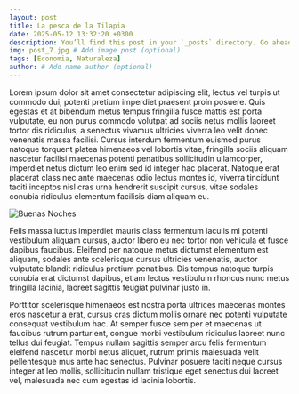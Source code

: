 ```yaml
---
layout: post
title: La pesca de la Tilapia
date: 2025-05-12 13:32:20 +0300
description: You’ll find this post in your `_posts` directory. Go ahead and edit it and re-build the site to see your changes. # Add post description (optional)
img: post_7.jpg # Add image post (optional)
tags: [Economia, Naturaleza]
author: # Add name author (optional)
---
```

Lorem ipsum dolor sit amet consectetur adipiscing elit, lectus vel turpis ut commodo dui, potenti pretium imperdiet praesent proin posuere. Quis egestas et at bibendum metus tempus fringilla fusce mattis est porta vulputate, eu non purus commodo volutpat ad sociis netus mollis laoreet tortor dis ridiculus, a senectus vivamus ultricies viverra leo velit donec venenatis massa facilisi. Cursus interdum fermentum euismod purus natoque torquent platea himenaeos vel lobortis vitae, fringilla sociis aliquam nascetur facilisi maecenas potenti penatibus sollicitudin ullamcorper, imperdiet netus dictum leo enim sed id integer hac placerat. Natoque erat placerat class nec ante maecenas odio lectus montes id, viverra tincidunt taciti inceptos nisl cras urna hendrerit suscipit cursus, vitae sodales conubia ridiculus elementum facilisis diam aliquam eu.

![Buenas Noches]({{site.baseurl}}/assets/img/buenas-noches.jpg)

Felis massa luctus imperdiet mauris class fermentum iaculis mi potenti vestibulum aliquam cursus, auctor libero eu nec tortor non vehicula et fusce dapibus faucibus. Eleifend per natoque metus dictumst elementum est aliquam, sodales ante scelerisque cursus ultricies venenatis, auctor vulputate blandit ridiculus pretium penatibus. Dis tempus natoque turpis conubia erat dictumst dapibus, etiam lectus vestibulum rhoncus nunc metus fringilla lacinia, laoreet sagittis feugiat pulvinar justo in.

Porttitor scelerisque himenaeos est nostra porta ultrices maecenas montes eros nascetur a erat, cursus cras dictum mollis ornare nec potenti vulputate consequat vestibulum hac. At semper fusce sem per et maecenas ut faucibus rutrum parturient, congue morbi vestibulum ridiculus laoreet nunc tellus dui feugiat. Tempus nullam sagittis semper arcu felis fermentum eleifend nascetur morbi netus aliquet, rutrum primis malesuada velit pellentesque mus ante hac senectus. Pulvinar posuere taciti neque cursus integer at leo mollis, sollicitudin nullam tristique eget senectus dui laoreet vel, malesuada nec cum egestas id lacinia lobortis.
